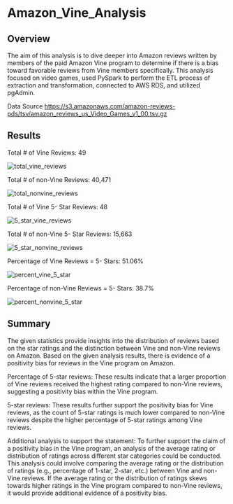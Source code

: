 # Amazon_Vine_Analysis

## Overview

The aim of this analysis is to dive deeper into Amazon reviews written by members of the paid Amazon Vine program to determine if there is a bias toward favorable reviews from Vine members specifically. This analysis focused on video games, used PySpark to perform the ETL process of extraction and transformation, connected to AWS RDS, and utilized pgAdmin. 

Data Source
https://s3.amazonaws.com/amazon-reviews-pds/tsv/amazon_reviews_us_Video_Games_v1_00.tsv.gz

## Results 

Total # of Vine Reviews: 49

![total_vine_reviews](https://github.com/saraglenn/Amazon_Vine_Analysis/assets/119461431/3155839e-9546-443f-99b4-21b6618d3070)

Total # of non-Vine Reviews: 40,471

![total_nonvine_reviews](https://github.com/saraglenn/Amazon_Vine_Analysis/assets/119461431/f10bdf11-90e5-45dc-8a44-5fb5b048d160)


Total # of Vine 5- Star Reviews: 48

![5_star_vine_reviews](https://github.com/saraglenn/Amazon_Vine_Analysis/assets/119461431/a2636587-65a1-46d9-b3d1-a3158bf09324)


Total # of non-Vine 5- Star Reviews: 15,663

![5_star_nonvine_reviews](https://github.com/saraglenn/Amazon_Vine_Analysis/assets/119461431/9798c779-de3e-4779-a9f7-4bb403767a7f)


Percentage of Vine Reviews = 5- Stars: 51.06%

![percent_vine_5_star](https://github.com/saraglenn/Amazon_Vine_Analysis/assets/119461431/1c4f569b-7d05-47a8-8b67-b0dd71735310)


Percentage of non-Vine Reviews = 5- Stars: 38.7%

![percent_nonvine_5_star](https://github.com/saraglenn/Amazon_Vine_Analysis/assets/119461431/75474b41-4ef6-4c44-9491-b89204f6df4b)

## Summary 

The given statistics provide insights into the distribution of reviews based on the star ratings and the distinction between Vine and non-Vine reviews on Amazon. Based on the given analysis results, there is evidence of a positivity bias for reviews in the Vine program on Amazon.

Percentage of 5-star reviews: These results indicate that a larger proportion of Vine reviews received the highest rating compared to non-Vine reviews, suggesting a positivity bias within the Vine program.

5-star reviews: These results further support the positivity bias for Vine reviews, as the count of 5-star ratings is much lower compared to non-Vine reviews despite the higher percentage of 5-star ratings among Vine reviews.

Additional analysis to support the statement:
To further support the claim of a positivity bias in the Vine program, an analysis of the average rating or distribution of ratings across different star categories could be conducted. This analysis could involve comparing the average rating or the distribution of ratings (e.g., percentage of 1-star, 2-star, etc.) between Vine and non-Vine reviews. If the average rating or the distribution of ratings skews towards higher ratings in the Vine program compared to non-Vine reviews, it would provide additional evidence of a positivity bias.
